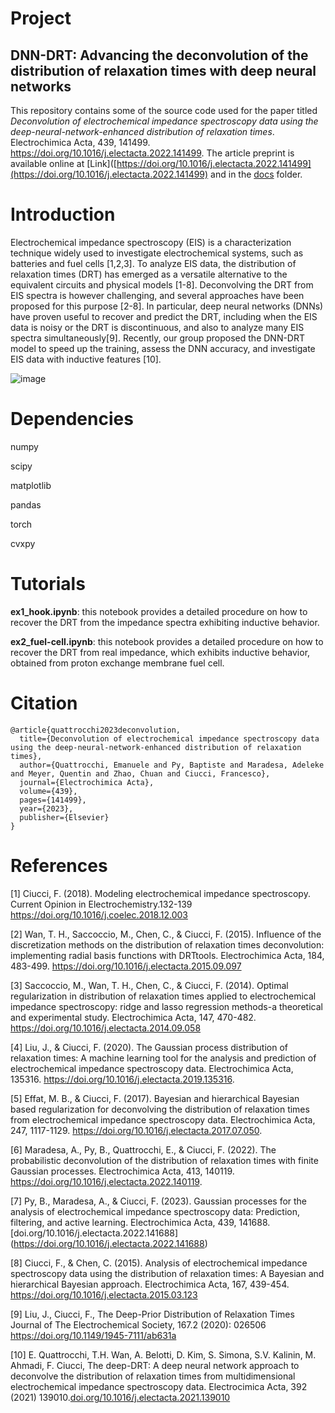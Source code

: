 # Project

## DNN-DRT: Advancing the deconvolution of the distribution of relaxation times with deep neural networks
This repository contains some of the source code used for the paper titled *Deconvolution of electrochemical impedance spectroscopy data using the deep-neural-network-enhanced distribution of relaxation times*. Electrochimica Acta, 439, 141499. https://doi.org/10.1016/j.electacta.2022.141499. The article preprint is available online at [Link]([https://doi.org/10.1016/j.electacta.2022.141499](https://doi.org/10.1016/j.electacta.2022.141499) and in the [docs](docs) folder. 
# Introduction
Electrochemical impedance spectroscopy (EIS) is a characterization technique widely used to investigate electrochemical systems, such as batteries and fuel cells [1,2,3]. To analyze EIS data, the 
distribution of relaxation times (DRT) has emerged as a versatile alternative to the equivalent circuits and physical models [1-8]. Deconvolving the DRT from EIS spectra is however challenging, and several
approaches have been proposed for this purpose [2-8]. In particular, deep neural networks (DNNs) have proven useful to recover and predict the DRT, including when the EIS data is noisy or the DRT is discontinuous, and also to analyze many EIS spectra simultaneously[9]. Recently, our group proposed the DNN-DRT model to speed up the training, assess the DNN accuracy, and investigate EIS data with inductive features [10].


![image](https://github.com/ciuccislab/pyDRTtools/assets/57649983/c0d8e299-5cac-4b19-a753-1c60d951d337)

# Dependencies

numpy

scipy

matplotlib

pandas

torch

cvxpy

# Tutorials

**ex1_hook.ipynb**: this notebook provides a detailed procedure on how to recover the DRT from the impedance spectra exhibiting inductive behavior.

**ex2_fuel-cell.ipynb**: this notebook provides a detailed procedure on how to recover the DRT from real impedance, which exhibits inductive behavior, obtained from proton exchange membrane fuel cell.


# Citation

```
@article{quattrocchi2023deconvolution,
  title={Deconvolution of electrochemical impedance spectroscopy data using the deep-neural-network-enhanced distribution of relaxation times},
  author={Quattrocchi, Emanuele and Py, Baptiste and Maradesa, Adeleke and Meyer, Quentin and Zhao, Chuan and Ciucci, Francesco},
  journal={Electrochimica Acta},
  volume={439},
  pages={141499},
  year={2023},
  publisher={Elsevier}
}

```

# References
[1] Ciucci, F. (2018). Modeling electrochemical impedance spectroscopy. Current Opinion in Electrochemistry.132-139 https://doi.org/10.1016/j.coelec.2018.12.003

[2] Wan, T. H., Saccoccio, M., Chen, C., & Ciucci, F. (2015). Influence of the discretization methods on the distribution of relaxation times deconvolution: implementing radial basis functions with DRTtools. Electrochimica Acta, 184, 483-499. https://doi.org/10.1016/j.electacta.2015.09.097

[3] Saccoccio, M., Wan, T. H., Chen, C., & Ciucci, F. (2014). Optimal regularization in distribution of relaxation times applied to electrochemical impedance spectroscopy: ridge and lasso regression methods-a theoretical and experimental study. Electrochimica Acta, 147, 470-482. https://doi.org/10.1016/j.electacta.2014.09.058

[4] Liu, J., & Ciucci, F. (2020). The Gaussian process distribution of relaxation times: A machine learning tool for the analysis and prediction of electrochemical impedance spectroscopy data. Electrochimica Acta, 135316. https://doi.org/10.1016/j.electacta.2019.135316.

[5] Effat, M. B., & Ciucci, F. (2017). Bayesian and hierarchical Bayesian based regularization for deconvolving the distribution of relaxation times from electrochemical impedance spectroscopy data. Electrochimica Acta, 247, 1117-1129. https://doi.org/10.1016/j.electacta.2017.07.050.

[6] Maradesa, A., Py, B., Quattrocchi, E., & Ciucci, F. (2022). The probabilistic deconvolution of the distribution of relaxation times with finite Gaussian processes. Electrochimica Acta, 413, 140119. https://doi.org/10.1016/j.electacta.2022.140119.

[7] Py, B., Maradesa, A., & Ciucci, F. (2023). Gaussian processes for the analysis of electrochemical impedance spectroscopy data: Prediction, filtering, and active learning. Electrochimica Acta, 439, 141688. [doi.org/10.1016/j.electacta.2022.141688] (https://doi.org/10.1016/j.electacta.2022.141688)

[8] Ciucci, F., & Chen, C. (2015). Analysis of electrochemical impedance spectroscopy data using the distribution of relaxation times: A Bayesian and hierarchical Bayesian approach. Electrochimica Acta, 167, 439-454. https://doi.org/10.1016/j.electacta.2015.03.123

[9] Liu, J., Ciucci, F., The Deep-Prior Distribution of Relaxation Times Journal of The Electrochemical Society, 167.2 (2020): 026506 https://doi.org/10.1149/1945-7111/ab631a

[10] E. Quattrocchi, T.H. Wan, A. Belotti, D. Kim, S. Simona, S.V. Kalinin, M. Ahmadi, F. Ciucci, The deep-DRT: A deep neural network approach to deconvolve the distribution of relaxation times from multidimensional electrochemical impedance spectroscopy data. Electrocimica Acta, 392 (2021) 139010.[doi.org/10.1016/j.electacta.2021.139010](https://doi.org/10.1016/j.electacta.2021.139010)

